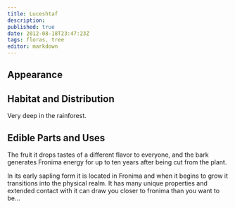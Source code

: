 ```yaml
---
title: Luceshtaf
description:
published: true
date: 2012-08-18T23:47:23Z
tags: floras, tree
editor: markdown
---
```


Appearance
----------

Habitat and Distribution
------------------------

Very deep in the rainforest.

## Edible Parts and Uses

The fruit it drops tastes of a different flavor to everyone, and the bark generates Fronima energy for up to ten years after being cut from the plant.

In its early sapling form it is located in Fronima and when it begins to grow it transitions into the physical realm. It has many unique properties and extended contact with it can draw you closer to fronima than you want to be...